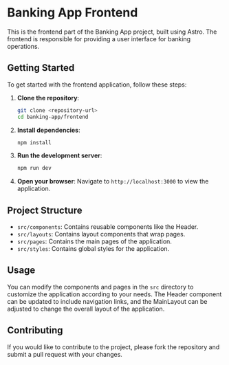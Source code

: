 # Banking App Frontend

This is the frontend part of the Banking App project, built using Astro. The frontend is responsible for providing a user interface for banking operations.

## Getting Started

To get started with the frontend application, follow these steps:

1. **Clone the repository**:
   ```bash
   git clone <repository-url>
   cd banking-app/frontend
   ```

2. **Install dependencies**:
   ```bash
   npm install
   ```

3. **Run the development server**:
   ```bash
   npm run dev
   ```

4. **Open your browser**:
   Navigate to `http://localhost:3000` to view the application.

## Project Structure

- `src/components`: Contains reusable components like the Header.
- `src/layouts`: Contains layout components that wrap pages.
- `src/pages`: Contains the main pages of the application.
- `src/styles`: Contains global styles for the application.

## Usage

You can modify the components and pages in the `src` directory to customize the application according to your needs. The Header component can be updated to include navigation links, and the MainLayout can be adjusted to change the overall layout of the application.

## Contributing

If you would like to contribute to the project, please fork the repository and submit a pull request with your changes.